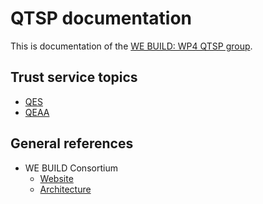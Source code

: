 # QTSP documentation

This is documentation of the [WE BUILD: WP4 QTSP group](../README.md).

## Trust service topics

- [QES](qes/README.md)
- [QEAA](qeaa/README.md)

## General references

- WE BUILD Consortium
  - [Website](https://www.webuildconsortium.eu/)
  - [Architecture](https://github.com/webuild-consortium/architecture)
